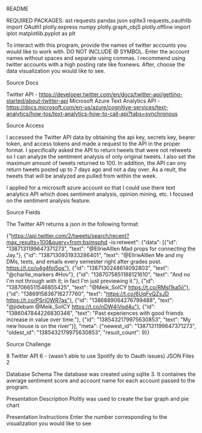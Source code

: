 README

REQUIRED PACKAGES:
ast
requests
pandas
json
sqlite3
requests_oauthlib import OAuth1
plotly.express
numpy
plotly.graph_objS
plotly.offline import iplot
matplotlib.pyplot as plt

To interact with this program, provide the names of twitter accounts you would like to work with. DO NOT INCLUDE @ SYMBOL. Enter the account names without spaces and separate using commas. I recommend using twitter accounts with a high posting rate like foxnews.
After, choose the data visualization you would like to see.

Source Docs

Twitter API - https://developer.twitter.com/en/docs/twitter-api/getting-started/about-twitter-api
Microsoft Azure Text Analytics API - https://docs.microsoft.com/en-us/azure/cognitive-services/text-analytics/how-tos/text-analytics-how-to-call-api?tabs=synchronous

Source Access

I accessed the Twitter API data by obtaining the api key, secrets key, bearer token, and access tokens and
made a request to the API in the proper format. I specifically asked the API to return tweets that were not retweets so I can analyze the sentiment analysis of only original tweets. I also set the maximum amount of tweets returned to 100. In addition, the API can ony return tweets posted up to 7 days ago and not a day over. As a reult, the tweets that will be analyzed are pulled from within the week.

I applied for a microsoft azure account so that I could use there text analytics API which does sentiment analysis, opinion mining, etc. I focused on the sentiment analysis feature.

Source Fields

The Twitter API returns a json in the following format:

{"https://api.twitter.com/2/tweets/search/recent?max_results=100&query=from:bsimsphd -is:retweet": {"data": [{"id": "1387131199647371273", "text": "@EllrieAlllen Mad props for connecting the Jay."}, {"id": "1387130931933286401", "text": "@EllrieAlllen Me and my DMs, texts, and emails every semester right after grades post. https://t.co/u4g4foj5ps"}, {"id": "1387130248614092803", "text": "@charlie_markers #Hov"}, {"id": "1387075851188121610", "text": "And no I'm not through with it; in fact I'm just previewing it."}, {"id": "1387066511546855425", "text": "@Meik_SoICY https://t.co/RMsI1ka5ji"}, {"id": "1386915836716277760", "text": "https://t.co/6UqFyQZsJD https://t.co/PSrjOWR7as"}, {"id": "1386889064276799488", "text": "@jidebam @Meik_SoICY https://t.co/nDW4iVpd4u"}, {"id": "1386047844226830346", "text": "Past experiences with good friends increase in value over time."}, {"id": "1385432179975630853", "text": "My new house is on the river"}], "meta": {"newest_id": "1387131199647371273", "oldest_id": "1385432179975630853", "result_count": 9}}

Source Challenge

8
Twitter API 6 - (wasn't able to use Spotify do to Oauth issues)
JSON Files 2

Database Schema
The database was created using sqlite 3. It containes the average sentiment score and account name for each account passed to the program.

Presentation Description
Ploltly was used to create the bar graph and pie chart

Presentation Instructions
Enter the number corresponding to the visualization you would like to see

